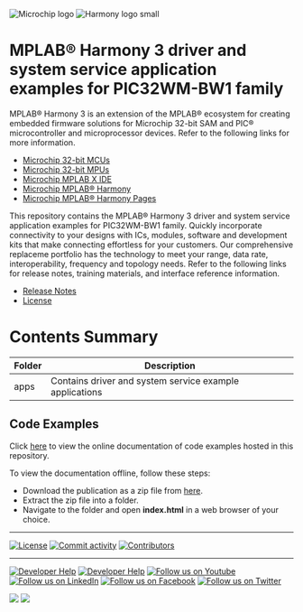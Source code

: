 ﻿![Microchip logo](https://raw.githubusercontent.com/wiki/Microchip-MPLAB-Harmony/Microchip-MPLAB-Harmony.github.io/images/microchip_logo.png)
![Harmony logo small](https://raw.githubusercontent.com/wiki/Microchip-MPLAB-Harmony/Microchip-MPLAB-Harmony.github.io/images/microchip_mplab_harmony_logo_small.png)

# MPLAB® Harmony 3 driver and system service application examples for PIC32WM-BW1 family

MPLAB® Harmony 3 is an extension of the MPLAB® ecosystem for creating embedded firmware solutions for Microchip 32-bit SAM and PIC® microcontroller and microprocessor devices.  Refer to the following links for more information.

- [Microchip 32-bit MCUs](https://www.microchip.com/design-centers/32-bit)
- [Microchip 32-bit MPUs](https://www.microchip.com/design-centers/32-bit-mpus)
- [Microchip MPLAB X IDE](https://www.microchip.com/mplab/mplab-x-ide)
- [Microchip MPLAB® Harmony](https://www.microchip.com/mplab/mplab-harmony)
- [Microchip MPLAB® Harmony Pages](https://microchip-mplab-harmony.github.io/)

This repository contains the MPLAB® Harmony 3 driver and system service application examples for PIC32WM-BW1 family. Quickly incorporate connectivity to your designs with ICs, modules, software and development kits that make connecting effortless for your customers. Our comprehensive replaceme portfolio has the technology to meet your range, data rate, interoperability, frequency and topology needs. Refer to the following links for release notes, training materials, and interface reference information.

- [Release Notes](release_notes.md)
- [License](License.md)

# Contents Summary

| Folder     | Description                                               |
| ---        | ---                                                       |
| apps       | Contains driver and system service example applications   |


## Code Examples

Click [here](https://onlinedocs.microchip.com/v2/keyword-lookup?keyword=CORE_APPS_PIC32WM_BW1_INTRODUCTION&redirect=true) to view the online documentation of code examples hosted in this repository.

To view the documentation offline, follow these steps:
 - Download the publication as a zip file from [here](https://onlinedocs.microchip.com/download/GUID-8F75C45F-2795-4D19-AF59-796A7294E9A0?type=webhelp).
 - Extract the zip file into a folder.
 - Navigate to the folder and open **index.html** in a web browser of your choice.
____

[![License](https://img.shields.io/badge/license-Harmony%20license-orange.svg)](https://github.com/Microchip-MPLAB-Harmony/core_apps_pic32wm_bw1/blob/master/License.md)
[![Commit activity](https://img.shields.io/github/commit-activity/y/Microchip-MPLAB-Harmony/core_apps_pic32wm_bw1.svg)](https://github.com/Microchip-MPLAB-Harmony/core_apps_pic32wm_bw1/graphs/commit-activity)
[![Contributors](https://img.shields.io/github/contributors-anon/Microchip-MPLAB-Harmony/core_apps_pic32wm_bw1.svg)]()

____

[![Developer Help](https://img.shields.io/badge/Youtube-Developer%20Help-red.svg)](https://www.youtube.com/MicrochipDeveloperHelp)
[![Developer Help](https://img.shields.io/badge/XWiki-Developer%20Help-torquiose.svg)](https://developerhelp.microchip.com/xwiki/bin/view/software-tools/harmony/)
[![Follow us on Youtube](https://img.shields.io/badge/Youtube-Follow%20us%20on%20Youtube-red.svg)](https://www.youtube.com/user/MicrochipTechnology)
[![Follow us on LinkedIn](https://img.shields.io/badge/LinkedIn-Follow%20us%20on%20LinkedIn-blue.svg)](https://www.linkedin.com/company/microchip-technology)
[![Follow us on Facebook](https://img.shields.io/badge/Facebook-Follow%20us%20on%20Facebook-blue.svg)](https://www.facebook.com/microchiptechnology/)
[![Follow us on Twitter](https://img.shields.io/twitter/follow/MicrochipTech.svg?style=social)](https://twitter.com/MicrochipTech)

[![](https://img.shields.io/github/stars/Microchip-MPLAB-Harmony/core_apps_pic32wm_bw1.svg?style=social)]()
[![](https://img.shields.io/github/watchers/Microchip-MPLAB-Harmony/core_apps_pic32wm_bw1.svg?style=social)]()



